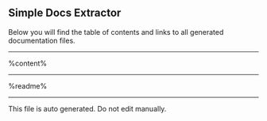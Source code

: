 ## Simple Docs Extractor

Below you will find the table of contents and links to all generated documentation files.

---

%content%

---

%readme%

---

This file is auto generated. Do not edit manually.